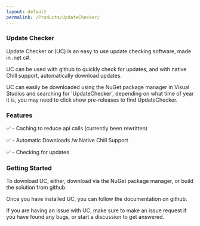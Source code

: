 ```yaml
---
layout: default
permalink: /Products/UpdateChecker/
---
```


### Update Checker

Update Checker or (UC) is an easy to use update checking software, made in .net c#.

UC can be used with github to quickly check for updates, and with native Chill support, automatically download updates.

UC can easily be downloaded using the NuGet package manager in Visual Studios and searching for 'UpdateChecker', depending on what time of year it is, you may need to click show pre-releases to find UpdateChecker.

### Features

✅ - Caching to reduce api calls (currently been rewritten)

✅ - Automatic Downloads /w Native Chill Support

✅ - Checking for updates

### Getting Started

To download UC, either, download via the NuGet package manager, or build the solution from github.

Once you have installed UC, you can follow the documentation on github.

If you are having an issue with UC, make sure to make an issue request if you have found any bugs, or start a discussion to get answered.